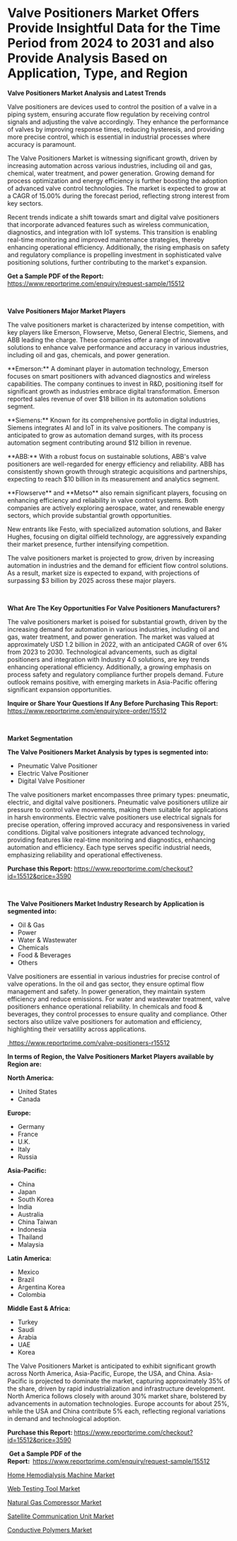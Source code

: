 <p><h1>Valve Positioners Market Offers Provide Insightful Data for the Time Period from 2024 to 2031 and also Provide Analysis Based on Application, Type, and Region</h1></p><p><strong>Valve Positioners Market Analysis and Latest Trends</strong></p>
<p><p>Valve positioners are devices used to control the position of a valve in a piping system, ensuring accurate flow regulation by receiving control signals and adjusting the valve accordingly. They enhance the performance of valves by improving response times, reducing hysteresis, and providing more precise control, which is essential in industrial processes where accuracy is paramount.</p><p>The Valve Positioners Market is witnessing significant growth, driven by increasing automation across various industries, including oil and gas, chemical, water treatment, and power generation. Growing demand for process optimization and energy efficiency is further boosting the adoption of advanced valve control technologies. The market is expected to grow at a CAGR of 15.00% during the forecast period, reflecting strong interest from key sectors.</p><p>Recent trends indicate a shift towards smart and digital valve positioners that incorporate advanced features such as wireless communication, diagnostics, and integration with IoT systems. This transition is enabling real-time monitoring and improved maintenance strategies, thereby enhancing operational efficiency. Additionally, the rising emphasis on safety and regulatory compliance is propelling investment in sophisticated valve positioning solutions, further contributing to the market's expansion.</p></p>
<p><strong>Get a Sample PDF of the Report:&nbsp;</strong> <a href="https://www.reportprime.com/enquiry/request-sample/15512?utm_campaign=96&utm_medium=2&utm_source=Github&utm_content=ia&utm_term=29112024&utm_id=valve-positioners">https://www.reportprime.com/enquiry/request-sample/15512</a></p>
<p>&nbsp;</p>
<p><strong>Valve Positioners Major Market Players</strong></p>
<p><p>The valve positioners market is characterized by intense competition, with key players like Emerson, Flowserve, Metso, General Electric, Siemens, and ABB leading the charge. These companies offer a range of innovative solutions to enhance valve performance and accuracy in various industries, including oil and gas, chemicals, and power generation.</p><p>**Emerson:** A dominant player in automation technology, Emerson focuses on smart positioners with advanced diagnostics and wireless capabilities. The company continues to invest in R&D, positioning itself for significant growth as industries embrace digital transformation. Emerson reported sales revenue of over $18 billion in its automation solutions segment.</p><p>**Siemens:** Known for its comprehensive portfolio in digital industries, Siemens integrates AI and IoT in its valve positioners. The company is anticipated to grow as automation demand surges, with its process automation segment contributing around $12 billion in revenue.</p><p>**ABB:** With a robust focus on sustainable solutions, ABB's valve positioners are well-regarded for energy efficiency and reliability. ABB has consistently shown growth through strategic acquisitions and partnerships, expecting to reach $10 billion in its measurement and analytics segment.</p><p>**Flowserve** and **Metso** also remain significant players, focusing on enhancing efficiency and reliability in valve control systems. Both companies are actively exploring aerospace, water, and renewable energy sectors, which provide substantial growth opportunities.</p><p>New entrants like Festo, with specialized automation solutions, and Baker Hughes, focusing on digital oilfield technology, are aggressively expanding their market presence, further intensifying competition.</p><p>The valve positioners market is projected to grow, driven by increasing automation in industries and the demand for efficient flow control solutions. As a result, market size is expected to expand, with projections of surpassing $3 billion by 2025 across these major players.</p></p>
<p>&nbsp;</p>
<p><strong>What Are The Key Opportunities For Valve Positioners Manufacturers?</strong></p>
<p><p>The valve positioners market is poised for substantial growth, driven by the increasing demand for automation in various industries, including oil and gas, water treatment, and power generation. The market was valued at approximately USD 1.2 billion in 2022, with an anticipated CAGR of over 6% from 2023 to 2030. Technological advancements, such as digital positioners and integration with Industry 4.0 solutions, are key trends enhancing operational efficiency. Additionally, a growing emphasis on process safety and regulatory compliance further propels demand. Future outlook remains positive, with emerging markets in Asia-Pacific offering significant expansion opportunities.</p></p>
<p><strong>Inquire or Share Your Questions If Any Before Purchasing This Report:</strong> <a href="https://www.reportprime.com/enquiry/pre-order/15512?utm_campaign=96&utm_medium=2&utm_source=Github&utm_content=ia&utm_term=29112024&utm_id=valve-positioners">https://www.reportprime.com/enquiry/pre-order/15512</a></p>
<p>&nbsp;</p>
<p><strong>Market Segmentation</strong></p>
<p><strong>The Valve Positioners Market Analysis by types is segmented into:</strong></p>
<p><ul><li>Pneumatic Valve Positioner</li><li>Electric Valve Positioner</li><li>Digital Valve Positioner</li></ul></p>
<p><p>The valve positioners market encompasses three primary types: pneumatic, electric, and digital valve positioners. Pneumatic valve positioners utilize air pressure to control valve movements, making them suitable for applications in harsh environments. Electric valve positioners use electrical signals for precise operation, offering improved accuracy and responsiveness in varied conditions. Digital valve positioners integrate advanced technology, providing features like real-time monitoring and diagnostics, enhancing automation and efficiency. Each type serves specific industrial needs, emphasizing reliability and operational effectiveness.</p></p>
<p><strong>Purchase this Report:&nbsp;</strong><a href="https://www.reportprime.com/checkout?id=15512&price=3590&utm_campaign=96&utm_medium=2&utm_source=Github&utm_content=ia&utm_term=29112024&utm_id=valve-positioners">https://www.reportprime.com/checkout?id=15512&price=3590</a></p>
<p>&nbsp;</p>
<p><strong>The Valve Positioners Market Industry Research by Application is segmented into:</strong></p>
<p><ul><li>Oil & Gas</li><li>Power</li><li>Water & Wastewater</li><li>Chemicals</li><li>Food & Beverages</li><li>Others</li></ul></p>
<p><p>Valve positioners are essential in various industries for precise control of valve operations. In the oil and gas sector, they ensure optimal flow management and safety. In power generation, they maintain system efficiency and reduce emissions. For water and wastewater treatment, valve positioners enhance operational reliability. In chemicals and food & beverages, they control processes to ensure quality and compliance. Other sectors also utilize valve positioners for automation and efficiency, highlighting their versatility across applications.</p></p>
<p><a href="https://www.reportprime.com/valve-positioners-r15512?utm_campaign=96&utm_medium=2&utm_source=Github&utm_content=ia&utm_term=29112024&utm_id=valve-positioners">&nbsp;https://www.reportprime.com/valve-positioners-r15512</a></p>
<p><strong>In terms of Region, the Valve Positioners Market Players available by Region are:</strong></p>
<p>
    <p> <strong> North America: </strong>
        <ul>
            <li>United States</li>
            <li>Canada</li>
        </ul>
        </p> 
    <p> <strong> Europe: </strong>
        <ul>
            <li>Germany</li>
            <li>France</li>
            <li>U.K.</li>
            <li>Italy</li>
            <li>Russia</li>
        </ul>
        </p> 
    <p> <strong> Asia-Pacific: </strong>
        <ul>
            <li>China</li>
            <li>Japan</li>
            <li>South Korea</li>
            <li>India</li>
            <li>Australia</li>
            <li>China Taiwan</li>
            <li>Indonesia</li>
            <li>Thailand</li>
            <li>Malaysia</li>
        </ul>
        </p> 
    <p> <strong> Latin America: </strong>
        <ul>
            <li>Mexico</li>
            <li>Brazil</li>
            <li>Argentina Korea</li>
            <li>Colombia</li>
        </ul>
        </p> 
    <p> <strong> Middle East & Africa: </strong>
        <ul>
            <li>Turkey</li>
            <li>Saudi</li>
            <li>Arabia</li>
            <li>UAE</li>
            <li>Korea</li>
        </ul>
    </p>
    </p>
<p><p>The Valve Positioners Market is anticipated to exhibit significant growth across North America, Asia-Pacific, Europe, the USA, and China. Asia-Pacific is projected to dominate the market, capturing approximately 35% of the share, driven by rapid industrialization and infrastructure development. North America follows closely with around 30% market share, bolstered by advancements in automation technologies. Europe accounts for about 25%, while the USA and China contribute 5% each, reflecting regional variations in demand and technological adoption.</p></p>
<p><strong>Purchase this Report: </strong><a href="https://www.reportprime.com/checkout?id=15512&price=3590&utm_campaign=96&utm_medium=2&utm_source=Github&utm_content=ia&utm_term=29112024&utm_id=valve-positioners">https://www.reportprime.com/checkout?id=15512&price=3590</a></p>
<p>&nbsp;<strong>Get a Sample PDF of the Report:&nbsp;&nbsp;</strong><a href="https://www.reportprime.com/enquiry/request-sample/15512?utm_campaign=96&utm_medium=2&utm_source=Github&utm_content=ia&utm_term=29112024&utm_id=valve-positioners">https://www.reportprime.com/enquiry/request-sample/15512</a></p>
<p><strong></strong></p>
<p><p><a href="https://issuu.com/reportprime-2/docs/home-hemodialysis-machine-market-size-2030.pptx?utm_campaign=96&utm_medium=2&utm_source=Github&utm_content=ia&utm_term=29112024&utm_id=valve-positioners">Home Hemodialysis Machine Market</a></p><p><a href="https://www.linkedin.com/pulse/web-testing-tool-market-outlook-2024-2031-projected-cagr-138-hyccc?utm_campaign=96&utm_medium=2&utm_source=Github&utm_content=ia&utm_term=29112024&utm_id=valve-positioners">Web Testing Tool Market</a></p><p><a href="https://github.com/wwwkeltoum/Market-Research-Report-List-5/blob/main/natural-gas-compressor-market.md?utm_campaign=96&utm_medium=2&utm_source=Github&utm_content=ia&utm_term=29112024&utm_id=valve-positioners">Natural Gas Compressor Market</a></p><p><a href="https://issuu.com/reportprime-2/docs/satellite-communication-unit-market-size-2030.pptx?utm_campaign=96&utm_medium=2&utm_source=Github&utm_content=ia&utm_term=29112024&utm_id=valve-positioners">Satellite Communication Unit Market</a></p><p><a href="https://github.com/DianaWilson796/Market-Research-Report-List-1/blob/main/conductive-polymers-market.md?utm_campaign=96&utm_medium=2&utm_source=Github&utm_content=ia&utm_term=29112024&utm_id=valve-positioners">Conductive Polymers Market</a></p></p>